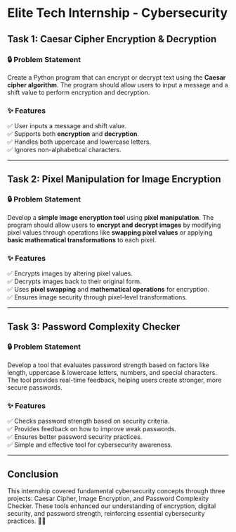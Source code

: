 # Elite Tech Internship - Cybersecurity

## Task 1: Caesar Cipher Encryption & Decryption

### 🔒 Problem Statement
Create a Python program that can encrypt or decrypt text using the **Caesar cipher algorithm**. The program should allow users to input a message and a shift value to perform encryption and decryption.

### ✨ Features
✅ User inputs a message and shift value.  
✅ Supports both **encryption** and **decryption**.  
✅ Handles both uppercase and lowercase letters.  
✅ Ignores non-alphabetical characters.  

---

## Task 2: Pixel Manipulation for Image Encryption  

### 🔒 Problem Statement  
Develop a **simple image encryption tool** using **pixel manipulation**. The program should allow users to **encrypt and decrypt images** by modifying pixel values through operations like **swapping pixel values** or applying **basic mathematical transformations** to each pixel.  

### ✨ Features  
✅ Encrypts images by altering pixel values.  
✅ Decrypts images back to their original form.  
✅ Uses **pixel swapping** and **mathematical operations** for encryption.  
✅ Ensures image security through pixel-level transformations.  

---

## Task 3: Password Complexity Checker  

### 🔒 Problem Statement  
Develop a tool that evaluates password strength based on factors like length, uppercase & lowercase letters, numbers, and special characters. The tool provides real-time feedback, helping users create stronger, more secure passwords.

### ✨ Features  
✅ Checks password strength based on security criteria.  
✅ Provides feedback on how to improve weak passwords.  
✅ Ensures better password security practices.  
✅ Simple and effective tool for cybersecurity awareness.

---

## Conclusion
This internship covered fundamental cybersecurity concepts through three projects: Caesar Cipher, Image Encryption, and Password Complexity Checker. These tools enhanced our understanding of encryption, digital security, and password strength, reinforcing essential cybersecurity practices. 🚀🔐
